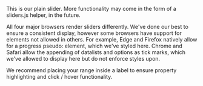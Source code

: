 This is our plain slider. More functionality may come in the form of a sliders.js helper, in the future.

All four major browsers render sliders differently. We've done our best to ensure a consistent display, however some browsers have support for elements not allowed in others. For example, Edge and Firefox natively allow for a progress pseudo: element, which we've styled here. Chrome and Safari allow the appending of datalists and options as tick marks, which we've allowed to display here but do not enforce styles upon.

We recommend placing your range inside a label to ensure property highlighting and click / hover functionality.
